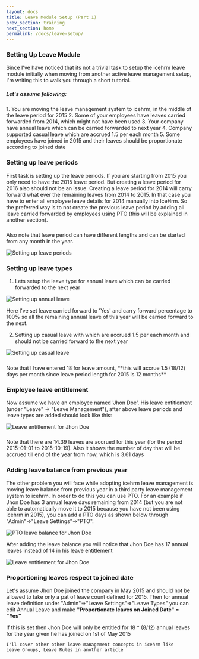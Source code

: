 ```yaml
---
layout: docs
title: Leave Module Setup (Part 1)
prev_section: training
next_section: home
permalink: /docs/leave-setup/
---
```


### Setting Up Leave Module

Since I've have noticed that its not a trivial task to setup the icehrm leave module initially when moving from another 
active leave management setup, I'm writing this to walk you through a short tutorial.

<div class="note info">
  <h5>Let's assume following:</h5>
  <p>
  1. You are moving the leave management system to icehrm, in the middle of the leave period for 2015
  2. Some of your employees have leaves carried forwarded from 2014, which might not have been used
  3. Your company have annual leave which can be carried forwarded to next year
  4. Company supported casual leave which are accrued 1.5 per each month
  5. Some employees have joined in 2015 and their leaves should be proportionate according to joined date
  </p>
</div>



### Setting up leave periods

First task is setting up the leave periods. If you are starting from 2015 you only need to have the 2015 leave period.
But creating a leave period for 2016 also should not be an issue. Creating a leave period for 2014 will carry forward
what ever the remaining leaves from 2014 to 2015. In that case you have to enter all employee leave details for 2014 
manually into IceHrm. So the preferred way is to not create the previous leave period by adding all leave carried forwarded 
by employees using PTO (this will be explained in another section).


<div class="note warning">
  <h5></h5>
  <p>Also note that leave period can have different lengths and can be started from any month in the year.</p>
</div>


![Setting up leave periods](https://icehrm.s3.amazonaws.com/images/blog-images/leave-periods.png)

### Setting up leave types


1. Lets setup the leave type for annual leave which can be carried forwarded to the next year


![Setting up annual leave](https://icehrm.s3.amazonaws.com/images/blog-images/adding-annual-leave.png)

Here I've set leave carried forward to 'Yes' and carry forward percentage to 100% so all the remaining annual leave of
this year will be carried forward to the next.

2. Setting up casual leave with which are accrued 1.5 per each month and should not be carried forward to the next year


![Setting up casual leave](https://icehrm.s3.amazonaws.com/images/blog-images/casual-leave-setup.png)

<div class="note info">
  <h5></h5>
  <p>
  Note that I have entered 18 for leave amount, **this will accrue 1.5 (18/12) days per month since leave period length for 2015 is 12 months**
  </p>
</div>




### Employee leave entitlement

Now assume we have an employee named 'Jhon Doe'. His leave entitlement (under "Leave" => 
"Leave Management"), after above leave periods and leave types are added should look like this:

![Leave entitlement for Jhon Doe](https://icehrm.s3.amazonaws.com/images/blog-images/leave-entitlement1.png)

<div class="note info">
  <h5></h5>
  <p>
  Note that there are 14.39 leaves are accrued for this year (for the period 2015-01-01 to 2015-10-19). Also it shows the number of day
  that will be accrued till end of the year from now, which is 3.61 days
  </p>
</div>



### Adding leave balance from previous year

The other problem you will face while adopting icehrm leave management is moving leave balance from previous year in a
third party leave management system to icehrm. In order to do this you can use PTO. For an example if Jhon Doe has 3 annual
leave days remaining from 2014 (but you are not able to automatically move it to 2015 because you have not been using icehrm
in 2015), you can add a PTO days as shown below through "Admin"=>"Leave Settings"=>"PTO".


![PTO leave balance for Jhon Doe](https://icehrm.s3.amazonaws.com/images/blog-images/pto1.png)

After adding the leave balance you will notice that Jhon Doe has 17 annual leaves instead of 14 in his leave entitlement


![Leave entitlement for Jhon Doe](https://icehrm.s3.amazonaws.com/images/blog-images/leave-entitlement2.png)

### Proportioning leaves respect to joined date

Let's assume Jhon Doe joined the company in May 2015 and should not be allowed to take only a pat of leave count defined for 2015.
Then for annual leave definition under "Admin"=>"Leave Settings"=>"Leave Types" you can edit Annual Leave and make 
**"Proportionate leaves on Joined Date" = "Yes"**

If this is set then Jhon Doe will only be entitled for 18 * (8/12) annual leaves for the year given he has joined on 1st of May 2015

<code>I'll cover other other leave management concepts in icehrm like Leave Groups, Leave Rules in 
another article </code>